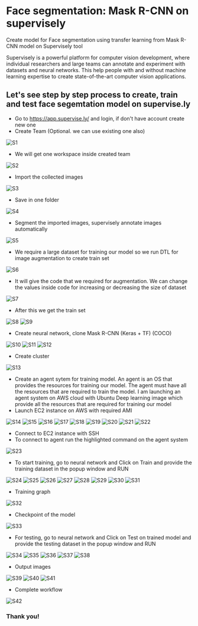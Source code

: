 # Face segmentation: Mask R-CNN on supervisely
Create model for Face segmentation using transfer learning from Mask R-CNN model on Supervisely tool

Supervisely is a powerful platform for computer vision development, where individual researchers and large teams can annotate and experiment with datasets and neural networks. This help people with and without machine learning expertise to create state-of-the-art computer vision applications.

## Let's see step by step process to create, train and test face segemtation model on supervise.ly
* Go to https://app.supervise.ly/ and login, if don't have account create new one
* Create Team (Optional. we can use existing one also)

![S1](https://github.com/surinder2000/face-segmentation-maskrcnn-on-supervisely/blob/master/Screenshots/S1.png)

* We will get one workspace inside created team

![S2](https://github.com/surinder2000/face-segmentation-maskrcnn-on-supervisely/blob/master/Screenshots/S2.png)

* Import the collected images

![S3](https://github.com/surinder2000/face-segmentation-maskrcnn-on-supervisely/blob/master/Screenshots/S3.png)

* Save in one folder

![S4](https://github.com/surinder2000/face-segmentation-maskrcnn-on-supervisely/blob/master/Screenshots/S4.png)

* Segment the imported images, supervisely annotate images automatically

![S5](https://github.com/surinder2000/face-segmentation-maskrcnn-on-supervisely/blob/master/Screenshots/S5.png)

* We require a large dataset for training our model so we run DTL for image augmentation to create train set

![S6](https://github.com/surinder2000/face-segmentation-maskrcnn-on-supervisely/blob/master/Screenshots/S6.png)

* It will give the code that we required for augmentation. We can change the values inside code for increasing or decreasing the size of dataset

![S7](https://github.com/surinder2000/face-segmentation-maskrcnn-on-supervisely/blob/master/Screenshots/S7.png)

* After this we get the train set

![S8](https://github.com/surinder2000/face-segmentation-maskrcnn-on-supervisely/blob/master/Screenshots/S8.png)
![S9](https://github.com/surinder2000/face-segmentation-maskrcnn-on-supervisely/blob/master/Screenshots/S9.png)

* Create neural network, clone Mask R-CNN (Keras + TF) (COCO)

![S10](https://github.com/surinder2000/face-segmentation-maskrcnn-on-supervisely/blob/master/Screenshots/S10.png)
![S11](https://github.com/surinder2000/face-segmentation-maskrcnn-on-supervisely/blob/master/Screenshots/S11.png)
![S12](https://github.com/surinder2000/face-segmentation-maskrcnn-on-supervisely/blob/master/Screenshots/S12.png)

* Create cluster

![S13](https://github.com/surinder2000/face-segmentation-maskrcnn-on-supervisely/blob/master/Screenshots/S13.png)

* Create an agent sytem for training model. An agent is an OS that provides the resources for training our model. The agent must have all the resources that are required to train the model. I am launching an agent system on AWS cloud with Ubuntu Deep learning image which provide all the resources that are required for training our model
* Launch EC2 instance on AWS with required AMI 


![S14](https://github.com/surinder2000/face-segmentation-maskrcnn-on-supervisely/blob/master/Screenshots/S14.png)
![S15](https://github.com/surinder2000/face-segmentation-maskrcnn-on-supervisely/blob/master/Screenshots/S15.png)
![S16](https://github.com/surinder2000/face-segmentation-maskrcnn-on-supervisely/blob/master/Screenshots/S16.png)
![S17](https://github.com/surinder2000/face-segmentation-maskrcnn-on-supervisely/blob/master/Screenshots/S17.png)
![S18](https://github.com/surinder2000/face-segmentation-maskrcnn-on-supervisely/blob/master/Screenshots/S18.png)
![S19](https://github.com/surinder2000/face-segmentation-maskrcnn-on-supervisely/blob/master/Screenshots/S19.png)
![S20](https://github.com/surinder2000/face-segmentation-maskrcnn-on-supervisely/blob/master/Screenshots/S20.png)
![S21](https://github.com/surinder2000/face-segmentation-maskrcnn-on-supervisely/blob/master/Screenshots/S21.png)
![S22](https://github.com/surinder2000/face-segmentation-maskrcnn-on-supervisely/blob/master/Screenshots/S22.png)

* Connect to EC2 instance with SSH
* To connect to agent run the highlighted command on the agent system

![S23](https://github.com/surinder2000/face-segmentation-maskrcnn-on-supervisely/blob/master/Screenshots/S23.png)

* To start training, go to neural network and Click on Train and provide the training dataset in the popup window and RUN

![S24](https://github.com/surinder2000/face-segmentation-maskrcnn-on-supervisely/blob/master/Screenshots/S24.png)
![S25](https://github.com/surinder2000/face-segmentation-maskrcnn-on-supervisely/blob/master/Screenshots/S25.png)
![S26](https://github.com/surinder2000/face-segmentation-maskrcnn-on-supervisely/blob/master/Screenshots/S26.png)
![S27](https://github.com/surinder2000/face-segmentation-maskrcnn-on-supervisely/blob/master/Screenshots/S27.png)
![S28](https://github.com/surinder2000/face-segmentation-maskrcnn-on-supervisely/blob/master/Screenshots/S28.png)
![S29](https://github.com/surinder2000/face-segmentation-maskrcnn-on-supervisely/blob/master/Screenshots/S29.png)
![S30](https://github.com/surinder2000/face-segmentation-maskrcnn-on-supervisely/blob/master/Screenshots/S30.png)
![S31](https://github.com/surinder2000/face-segmentation-maskrcnn-on-supervisely/blob/master/Screenshots/S31.png)

* Training graph

![S32](https://github.com/surinder2000/face-segmentation-maskrcnn-on-supervisely/blob/master/Screenshots/S32.png)

* Checkpoint of the model

![S33](https://github.com/surinder2000/face-segmentation-maskrcnn-on-supervisely/blob/master/Screenshots/S33.png)

* For testing, go to neural network and Click on Test on trained model and provide the testing dataset in the popup window and RUN

![S34](https://github.com/surinder2000/face-segmentation-maskrcnn-on-supervisely/blob/master/Screenshots/S34.png)
![S35](https://github.com/surinder2000/face-segmentation-maskrcnn-on-supervisely/blob/master/Screenshots/S35.png)
![S36](https://github.com/surinder2000/face-segmentation-maskrcnn-on-supervisely/blob/master/Screenshots/S36.png)
![S37](https://github.com/surinder2000/face-segmentation-maskrcnn-on-supervisely/blob/master/Screenshots/S37.png)
![S38](https://github.com/surinder2000/face-segmentation-maskrcnn-on-supervisely/blob/master/Screenshots/S38.png)

* Output images

![S39](https://github.com/surinder2000/face-segmentation-maskrcnn-on-supervisely/blob/master/Screenshots/S39.png)
![S40](https://github.com/surinder2000/face-segmentation-maskrcnn-on-supervisely/blob/master/Screenshots/S40.png)
![S41](https://github.com/surinder2000/face-segmentation-maskrcnn-on-supervisely/blob/master/Screenshots/S41.png)

* Complete workflow

![S42](https://github.com/surinder2000/face-segmentation-maskrcnn-on-supervisely/blob/master/Screenshots/S42.png)


### Thank you!




